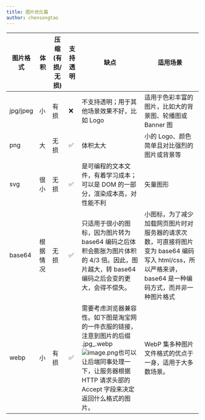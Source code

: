 ```yaml
---
title: 图片优化篇
author: chensongtao
---
```


| 图片格式 | 体积     | 压缩(有损/无损) | 支持透明 | 缺点                                                                                                                                                                                                                                                                                                 | 适用场景                                                                                                                                             |
| -------- | -------- | --------------- | -------- | ---------------------------------------------------------------------------------------------------------------------------------------------------------------------------------------------------------------------------------------------------------------------------------------------------- | ---------------------------------------------------------------------------------------------------------------------------------------------------- |
| jpg/jpeg | 小       | 有损            | ❌       | 不支持透明；用于其他场景效果不好，比如 Logo                                                                                                                                                                                                                                                          | 适用于色彩丰富的图片，比如大的背景图、轮播图或 Banner 图                                                                                             |
| png      | 大       | 无损            | ✅       | 体积太大                                                                                                                                                                                                                                                                                             | 小的 Logo、颜色简单且对比强烈的图片或背景等                                                                                                          |
| svg      | 很小     | 无损            | ✅       | 是可编程的文本文件，有着学习成本；可以是 DOM 的一部分，渲染成本高，对性能不利                                                                                                                                                                                                                        | 矢量图形                                                                                                                                             |
| base64   | 根据情况 | 无损            | ✅       | 只适用于很小的图标，因为图片转为 base64 编码之后体积会膨胀为图片体积的 4/3 倍。因此，图片越大，转 base64 编码之后会变的更大，会得不偿失。                                                                                                                                                            | 小图标，为了减少加载网页图片时对服务器的请求次数，可直接将图片变为 base64 编码写入 html/css，所以严格来讲，base64 是一种编码方式，而并非一种图片格式 |
| webp     | 小       | 有损            | ✅       | 需要考虑浏览器兼容性。如下图是淘宝网的一件衣服的链接，注意到图片的后缀 .jpg\_.webp![image.png](https://mp-780ec593-98c3-47c6-9328-1690ac79007b.cdn.bspapp.com/images//tianmao-exam-pic.png)也可以让后端同事处理一下，让服务器根据 HTTP 请求头部的 Accept 字段来决定返回什么格式的图片。 | WebP 集多种图片文件格式的优点于一身，适用于大多数场景。                                                                                              |
